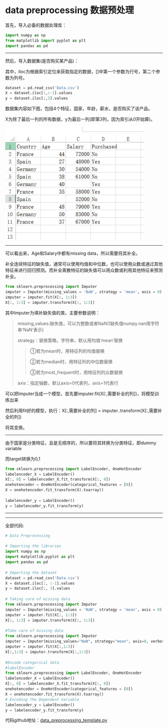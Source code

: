 # data preprocessing 数据预处理

首先，导入必备的数据处理库：

```python
import numpy as np
from matplotlib import pyplot as plt
import pandas as pd
```

----

然后，导入数据集(是否购买某产品)：

其中，iloc为根据索引定位来获取指定的数据，[]中第一个参数为行号，第二个参数为列号。

```python
dataset = pd.read_csv('Data.csv')
X = dataset.iloc[:,:-1].values
y = dataset.iloc[:,3].values
```

数据集内容如下图，包括4个特征，国家，年龄，薪水，是否购买了该产品。

X为除了最后一列的所有数据，y为最后一列(即第3列，因为索引从0开始算)。

![Data.csv_screenshoot](pic/Data.csv_screenshoot.jpg)





---

可以看出来，Age和Salary中都有missing data，所以需要将其补全。

补全连续特征的缺失值，通常可以使用均值和中位数，也可以使用众数或通过其他特征来进行回归预测。而补全离散特征的缺失值可以用众数或利用其他特征来预测补全。

```python
from sklearn.preprocessing import Imputer
imputer = Imputer(missing_values = 'NaN', strategy = 'mean', axis = 0)
imputer = imputer.fit(X[:, 1:3])
X[:, 1:3] = imputer.transform(X[:, 1:3])
```



其中Imputer为填补缺失值的类，主要参数说明：

> missing_values:缺失值，可以为整数或者NaN((缺失值numpy.nan用字符串‘NaN’表示)
>
> strategy：替换策略，字符串，默认用均值‘mean’替换
>
> > ①若为mean时，用特征列的均值替换
> >
> > ②若为median时，用特征列的中位数替换
> >
> > ③若为most_frequent时，用特征列的众数替换
>
> axis：指定轴数，默认axis=0代表列，axis=1代表行

可以把Imputer当成一个模型，首先要imputer.fit(X[:,需要补全的列])，将模型训练出来

然后利用fit好的模型，执行：X[:,需要补全的列] = imputer..transform(X[:,需要补全的列])

将其变换。

---

由于国家是分类特征，且是无顺序的，所以要将其转换为分类特征，即dummy variable

而target转换为0,1

```python
from sklearn.preprocessing import LabelEncoder, OneHotEncoder
labelencoder_X = LabelEncoder()
X[:, 0] = labelencoder_X.fit_transform(X[:, 0])
onehotencoder = OneHotEncoder(categorical_features = [0])
X = onehotencoder.fit_transform(X).toarray()

labelencoder_y = LabelEncoder()
y = labelencoder_y.fit_transform(y)
```

---

---

全部代码:

```python
# Data Preprocessing

# Importing the libraries
import numpy as np
import matplotlib.pyplot as plt
import pandas as pd

# Importing the dataset
dataset = pd.read_csv('Data.csv')
X = dataset.iloc[:, :-1].values
y = dataset.iloc[:, 3].values

# Taking care of missing data
from sklearn.preprocessing import Imputer
imputer = Imputer(missing_values = 'NaN', strategy = 'mean', axis = 0)
imputer = imputer.fit(X[:, 1:3])
X[:, 1:3] = imputer.transform(X[:, 1:3])

#Take care of missing data
from sklearn.preprocessing import Imputer
imputer = Imputer(missing_values="NaN", strategy="mean", axis=0, verbose=1)
imputer = imputer.fit(X[:,1:3])
X[:,1:3] = imputer.transform(X[:,1:3])

#Encode categorical data
#labelEncoder
from sklearn.preprocessing import LabelEncoder, OneHotEncoder
labelencoder_X = LabelEncoder()
X[:, 0] = labelencoder_X.fit_transform(X[:, 0])
onehotencoder = OneHotEncoder(categorical_features = [0])
X = onehotencoder.fit_transform(X).toarray()
# Encoding the Dependent Variable
labelencoder_y = LabelEncoder()
y = labelencoder_y.fit_transform(y)
```



代码github地址：[data_preprocessing_template.py](https://github.com/ElijahMingLiu/ml-learn/blob/master/ml001/data_preprocessing_template.py)

